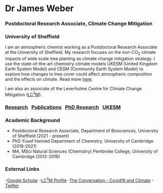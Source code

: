 # Dr James Weber
### Postdoctoral Research Associate, Climate Change Mitigation
### University of Sheffield



I am an atmospheric chemist working as a Postdoctoral Research Associate at the University of Sheffield. My research focuses on the non-CO<sub>2</sub> climate impacts of wide scale tree planting as climate change mitigation strategy. I use the state-of-the-art chemistry-climate models UKESM (United Kingdom Earth System Model) and CESM (Community Earth System Model) to explore how changes to tree cover could affect atmospheric composition and the effects on climate. Read more [here](./research.md). 

I am also an associate of the Leverhulme Centre for Climate Change Mitigation ([LC<sup>3</sup>M](https://lc3m.org)). 


### [Research](./research.md)  &nbsp; [Publications](./publications.md) &nbsp; [PhD Research](./phd_research.md) &nbsp; [UKESM](./ukesm.md)

### Academic Background  
- Postdoctoral Research Associate, Department of Biosciences, University of Sheffield (2021 - present)
- PhD Yusef Hamied Department of Chemistry, University of Cambridge (2018-2021)
- MA, MSci Natural Sciences (Chemistry) Pembroke College, University of Cambridge (2012-2016)

### External Links

-[Google Scholar](https://scholar.google.com/citations?user=duDLXbIAAAAJ&hl=en&oi=sra)
-[LC<sup>3</sup>M Profile](https://lc3m.org/people/dr-james-weber/)
-[The Conversation - Covid19 and Climate](https://theconversation.com/why-lockdown-had-little-to-no-effect-on-global-temperatures-148129)
-[Twitter](https://twitter.com/Atmos_Pem)

